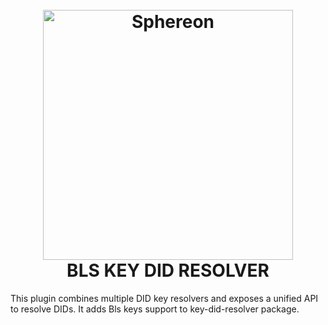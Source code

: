 <!--suppress HtmlDeprecatedAttribute -->
<h1 align="center">
  <br>
  <a href="https://www.sphereon.com"><img src="https://sphereon.com/content/themes/sphereon/assets/img/logo.svg" alt="Sphereon" width="400"></a>
  <br>BLS KEY DID RESOLVER
  <br>
</h1>

This plugin combines multiple DID key resolvers and exposes a unified API to resolve DIDs.
It adds Bls keys support to key-did-resolver package.
